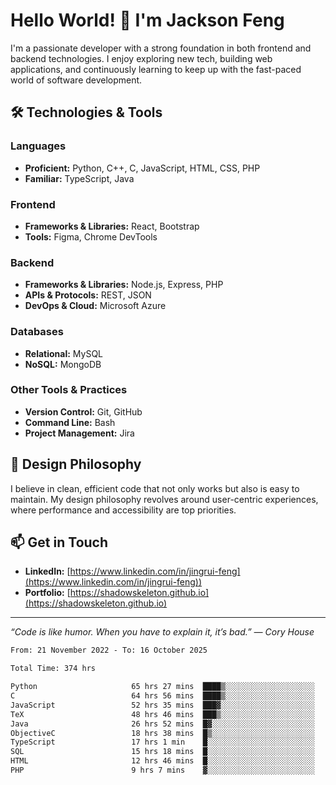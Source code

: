 # Hello World! 👋 I'm Jackson Feng

I'm a passionate developer with a strong foundation in both frontend and backend technologies. I enjoy exploring new tech, building web applications, and continuously learning to keep up with the fast-paced world of software development.

## 🛠 Technologies & Tools

### Languages
- **Proficient:** Python, C++, C, JavaScript, HTML, CSS, PHP
- **Familiar:** TypeScript, Java

### Frontend
- **Frameworks & Libraries:** React, Bootstrap
- **Tools:** Figma, Chrome DevTools

### Backend
- **Frameworks & Libraries:** Node.js, Express, PHP
- **APIs & Protocols:** REST, JSON
- **DevOps & Cloud:** Microsoft Azure

### Databases
- **Relational:** MySQL
- **NoSQL:** MongoDB

### Other Tools & Practices
- **Version Control:** Git, GitHub
- **Command Line:** Bash
- **Project Management:** Jira


## 🎨 Design Philosophy

I believe in clean, efficient code that not only works but also is easy to maintain. My design philosophy revolves around user-centric experiences, where performance and accessibility are top priorities.

## 📫 Get in Touch

- **LinkedIn:** [https://www.linkedin.com/in/jingrui-feng](https://www.linkedin.com/in/jingrui-feng))
- **Portfolio:** [https://shadowskeleton.github.io](https://shadowskeleton.github.io)

---

*“Code is like humor. When you have to explain it, it’s bad.” — Cory House*



<!--START_SECTION:waka-->

```txt
From: 21 November 2022 - To: 16 October 2025

Total Time: 374 hrs

Python                     65 hrs 27 mins  ████▒░░░░░░░░░░░░░░░░░░░░   17.50 %
C                          64 hrs 56 mins  ████▒░░░░░░░░░░░░░░░░░░░░   17.36 %
JavaScript                 52 hrs 35 mins  ███▓░░░░░░░░░░░░░░░░░░░░░   14.06 %
TeX                        48 hrs 46 mins  ███▒░░░░░░░░░░░░░░░░░░░░░   13.04 %
Java                       26 hrs 52 mins  █▓░░░░░░░░░░░░░░░░░░░░░░░   07.19 %
ObjectiveC                 18 hrs 38 mins  █▒░░░░░░░░░░░░░░░░░░░░░░░   04.98 %
TypeScript                 17 hrs 1 min    █░░░░░░░░░░░░░░░░░░░░░░░░   04.55 %
SQL                        15 hrs 18 mins  █░░░░░░░░░░░░░░░░░░░░░░░░   04.09 %
HTML                       12 hrs 46 mins  █░░░░░░░░░░░░░░░░░░░░░░░░   03.42 %
PHP                        9 hrs 7 mins    ▓░░░░░░░░░░░░░░░░░░░░░░░░   02.44 %
```

<!--END_SECTION:waka-->

